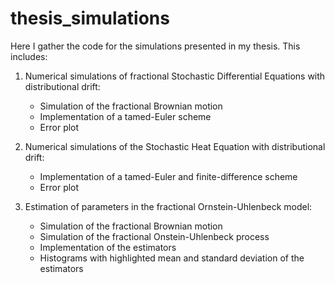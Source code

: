 # thesis_simulations
Here I gather the code for the simulations presented in my thesis. This includes:

1) Numerical simulations of fractional Stochastic Differential Equations with distributional drift:
      - Simulation of the fractional Brownian motion
      - Implementation of a tamed-Euler scheme
      - Error plot

3) Numerical simulations of the Stochastic Heat Equation with distributional drift:
      - Implementation of a tamed-Euler and finite-difference scheme
      - Error plot

5) Estimation of parameters in the fractional Ornstein-Uhlenbeck model:
      - Simulation of the fractional Brownian motion
      - Simulation of the fractional Onstein-Uhlenbeck process
      - Implementation of the estimators
      - Histograms with highlighted mean and standard deviation of the estimators
  

